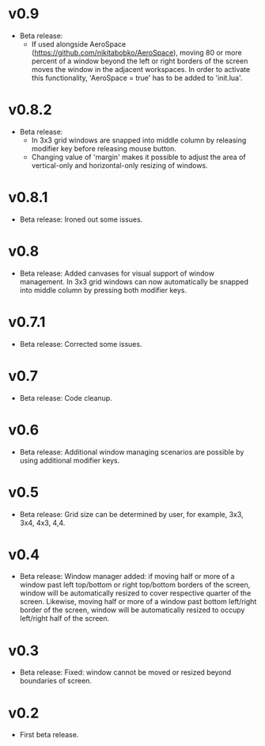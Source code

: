 # v0.9

* Beta release:
  - If used alongside AeroSpace (https://github.com/nikitabobko/AeroSpace), moving 80 or more percent of a window beyond the left or right borders of the screen moves the window in the adjacent workspaces. In order to activate this functionality, 'AeroSpace = true' has to be added to 'init.lua'.

# v0.8.2

* Beta release:
  - In 3x3 grid windows are snapped into middle column by releasing modifier key before releasing mouse button.
  - Changing value of 'margin' makes it possible to adjust the area of vertical-only and horizontal-only resizing of windows.

# v0.8.1

* Beta release:
  Ironed out some issues.

# v0.8

* Beta release:
  Added canvases for visual support of window management. In 3x3 grid windows can now automatically be snapped into middle column by pressing both modifier keys.

# v0.7.1

* Beta release:
  Corrected some issues.

# v0.7

* Beta release:
  Code cleanup.

# v0.6

* Beta release:
  Additional window managing scenarios are possible by using additional modifier keys.

# v0.5

* Beta release:
  Grid size can be determined by user, for example, 3x3, 3x4, 4x3, 4,4.

# v0.4

* Beta release: 
Window manager added: if moving half or more of a window past left top/bottom or right top/bottom borders of the screen, window will be automatically resized to cover respective quarter of the screen. Likewise, moving half or more of a window past bottom left/right border of the screen, window will be automatically resized to occupy left/right half of the screen.


# v0.3

* Beta release: 
  Fixed: window cannot be moved or resized beyond boundaries of screen.

# v0.2

* First beta release.

